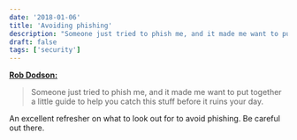 ```yaml
---
date: '2018-01-06'
title: 'Avoiding phishing'
description: "Someone just tried to phish me, and it made me want to put together a little guide to help you catch this stuff before it ruins your day."
draft: false
tags: ['security']
---
```


**[Rob Dodson:](http://robdodson.me/avoid-phishing/)**

> Someone just tried to phish me, and it made me want to put together a little guide to help you catch this stuff before it ruins your day.

An excellent refresher on what to look out for to avoid phishing. Be careful out there.<!-- excerpt -->
